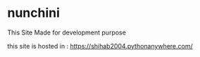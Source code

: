 # nunchini

This Site  Made for development purpose

this site is hosted in : https://shihab2004.pythonanywhere.com/
